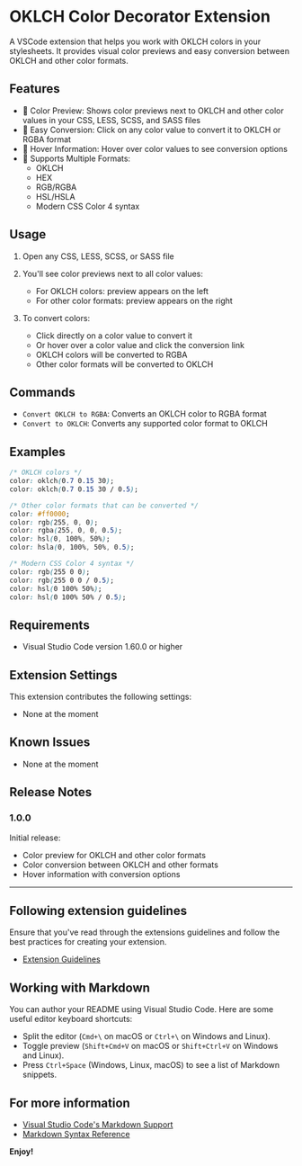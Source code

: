 # OKLCH Color Decorator Extension

A VSCode extension that helps you work with OKLCH colors in your stylesheets. It provides visual color previews and easy conversion between OKLCH and other color formats.

## Features

- 🎨 Color Preview: Shows color previews next to OKLCH and other color values in your CSS, LESS, SCSS, and SASS files
- 🔄 Easy Conversion: Click on any color value to convert it to OKLCH or RGBA format
- 🎯 Hover Information: Hover over color values to see conversion options
- 📝 Supports Multiple Formats:
  - OKLCH
  - HEX
  - RGB/RGBA
  - HSL/HSLA
  - Modern CSS Color 4 syntax

## Usage

1. Open any CSS, LESS, SCSS, or SASS file
2. You'll see color previews next to all color values:
   - For OKLCH colors: preview appears on the left
   - For other color formats: preview appears on the right

3. To convert colors:
   - Click directly on a color value to convert it
   - Or hover over a color value and click the conversion link
   - OKLCH colors will be converted to RGBA
   - Other color formats will be converted to OKLCH

## Commands

- `Convert OKLCH to RGBA`: Converts an OKLCH color to RGBA format
- `Convert to OKLCH`: Converts any supported color format to OKLCH

## Examples

```css
/* OKLCH colors */
color: oklch(0.7 0.15 30);
color: oklch(0.7 0.15 30 / 0.5);

/* Other color formats that can be converted */
color: #ff0000;
color: rgb(255, 0, 0);
color: rgba(255, 0, 0, 0.5);
color: hsl(0, 100%, 50%);
color: hsla(0, 100%, 50%, 0.5);

/* Modern CSS Color 4 syntax */
color: rgb(255 0 0);
color: rgb(255 0 0 / 0.5);
color: hsl(0 100% 50%);
color: hsl(0 100% 50% / 0.5);
```

## Requirements

- Visual Studio Code version 1.60.0 or higher

## Extension Settings

This extension contributes the following settings:

* None at the moment

## Known Issues

- None at the moment

## Release Notes

### 1.0.0

Initial release:
- Color preview for OKLCH and other color formats
- Color conversion between OKLCH and other formats
- Hover information with conversion options

---

## Following extension guidelines

Ensure that you've read through the extensions guidelines and follow the best practices for creating your extension.

- [Extension Guidelines](https://code.visualstudio.com/api/references/extension-guidelines)

## Working with Markdown

You can author your README using Visual Studio Code. Here are some useful editor keyboard shortcuts:

- Split the editor (`Cmd+\` on macOS or `Ctrl+\` on Windows and Linux).
- Toggle preview (`Shift+Cmd+V` on macOS or `Shift+Ctrl+V` on Windows and Linux).
- Press `Ctrl+Space` (Windows, Linux, macOS) to see a list of Markdown snippets.

## For more information

- [Visual Studio Code's Markdown Support](http://code.visualstudio.com/docs/languages/markdown)
- [Markdown Syntax Reference](https://help.github.com/articles/markdown-basics/)

**Enjoy!**
